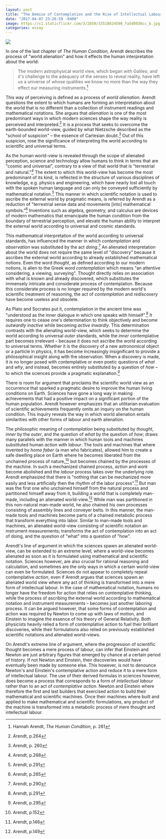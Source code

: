 ```yaml
---
layout: post
title: "The Demise of Contemplation and the Rise of Intellectual Labour"
date: "2017-04-07 23:26:59 -0400"
image: https://c1.staticflickr.com/3/2850/33518824590_fa5d0936cc_b.jpg
categories: essay
---
```


![](https://c1.staticflickr.com/3/2850/33518824590_fa5d0936cc_b.jpg)

In one of the last chapter of *The Human Condition*, Arendt describes the process of "world alienation" and how it effects the human interpretation about the world:

> The modern astrophysical world view, which began with Galileo, and it's challenge to the adequacy of the senses to reveal reality, have left us a universe of whose qualities we know no more than the way they effect our measuring instruments.[^10db5f0c]

This way of perceiving is defined as a process of *world alienation*. Arendt questions the extent to which humans are forming an interpretation about the world that is no different than a collection of instrument readings and mathematical notations. She argues that *alienation* is one of the most predominant ways in which modern sciences shape the way reality is perceived and interpreted.[^c2f10daf] It is a process that seeks to overcome the earth-bounded world-view, guided by what Nietzsche described as the "school of suspicion" – the essence of Cartesian doubt.[^6cdc8629] Out of this suspicion, rose the significance of interpreting the world according to scientific and universal terms.

As the human world-view is revealed through the scope of alienated perception, science and technology allow humans to think in terms that are "cosmic and universal", contrary to a view of that world that is "terrestrial and natural."[^d2c33aab] The extent to which this world-view has become the most predominant of its kind, is reflected in the structure of various disciplines of knowledge, e.g. physics and engineering, which have nearly lost all touch with the spoken human language and can only be conveyed sufficiently by mathematical notation.[^10db5f1c] This manner in which scientific notation is used to ascribe the external world by pragmatic means, is referred by Arendt as a reduction of "terrestrial sense data and movements [into] mathematical symbols."[^244cba7e] Inventions such as algebra, geometry, and calculus are devices of modern mathematics that emancipate the human condition from the boundary of terrestrial perception, and elevate the human ability to interpret the external world according to universal and cosmic standards.

This mathematical interpretation of the world according to universal standards, has influenced the manner in which *contemplation* and *observation* was substituted by the act *doing*.[^bad2a1b8] An alienated interpretation about the world does not require the same level of "discovery" because it ascribes the external world according to already established mathematical notions. Even the word *thought*, as defined according to our modern notions, is alien to the Greek word *contemplation* which means "an attentive considering, a viewing, surveying". Thought directly relies on association with what is known and already discovered, which substitutes the immensely intricate and considerate process of contemplation. Because this considerate process is no longer required by the modern world's scientific treatment of reasoning, the act of *contemplation* and *rediscovery* have become useless and obsolete.

As Plato and Socrates put it, contemplation in the ancient time was "understood as the inner dialogue in which one speaks with himself".[^4bd4172f] It requires one to cease one's determination to think objectively and become *outwardly inactive* while becoming *active inwardly*. This determination contrasts with the alienating world-view, which seeks to determine the world according to universal *outer* standards, while the *inner* contemplative part becomes irrelevant – because it does not ascribe the world according to universal terms. Whether it is the discovery of a new astronomical object or a particle in physics, it has become increasingly insignificant to provide a philosophical insight along with the observation. When a discovery is made, it is no longer posed with contemplative or even poetic questions of *what* and *why*, and instead, becomes entirely substituted by a question of *how* – to which the sciences provide a pragmatic explanation.[^b83ed4e9]

There is room for argument that proclaims the scientific world view as an occurrence that sparked a pragmatic desire to improve the human living conditions on Earth. Sciences have gone a long way in making achievements that had a positive impact on a significant portion of the human population. Arendt however emphasizes that an utilitarian evaluation of scientific achievements frequently omits an inquiry on the human condition. This inquiry reveals the way in which world alienation entails similarities with other forms of labour and earth alienation.

The philosophic meaning of *contemplation* being substituted by *thought*, *inner* by the *outer*, and the question of *what* by the question of *how*; draws many parallels with the manner in which human tools and machines substituted human *action* with *labour*. The tools and machines that where invented by *homo faber* (a man who fabricates), allowed him to create a safe dwelling place on Earth where he becomes liberated from the unchained process of nature,[^a6318c24] but becomes chained by the processes of the machine. In such a mechanized chained process, *action* and *work* become abolished and the *labour* process takes over the underlying role. Arendt emphasized that there is "nothing that can be mechanized more easily and less artificially then the rhythm of the labor process".[^a6753182] But man was the first one who unchained himself from the natural process and partitioned himself away from it, building a world that is completely man-made, including an alienated world-view.[^2bbc6fac] While man was partitioned in this non-natural man-made world, he also chained his own processes consisting of assembly lines and conveyer belts. In this manner, the man-made tools and machines become parts of a chained metabolic process that transform everything into labor. Similar to man-made tools and machines, an alienated world-view consisting of scientific notation an instrument measurements; transforms the act of contemplation into an act of doing, and the question of "what" into a question of "how".

Arendt's line of argument in which the sciences spawn an alienated world-view, can be extended to an extreme level; where a world-view becomes alienated as soon as it is formulated using mathematical and scientific notation. Sciences however, are also crucial for rational reasoning and calculation, and sometimes are the only ways in which a certain world-view can even be formulated. Sciences do not appear to completely repeal contemplative *action*, even if Arendt argues that sciences spawn an alienated world view where any act of thinking is transformed into a mere form of intellectual labour. In the case of mathematical notation, humans no longer have the freedom for action that relies on contemplative thinking, while the process of ascribing the external world according to mathematical notation and instrument measurements – becomes just another laboring process. It can be argued however, that some forms of contemplation and action was required by Newton to come up with laws of motion, and Einstein to imagine the essence of his theory of General Relativity. Both physicists heavily relied a form of contemplative action to fuel their brilliant discoveries, while their formulations also relied on previously established scientific notations and alienated world-views.

On Arendt's extreme line of argument, where the progression of scientific thought becomes a mere process of labour, can infer that Einstein and Newton are just arbitrary figures that emerged by chance at a certain period of history. If not Newton and Einstein, their discoveries would have eventually been made by someone else. This however, is not to denounce Newton's and Einstein's contemplative action and reduce it to a mere form of intellectual labour. The use of their derived formulas in sciences however, does become a process that corresponds to a form of *intellectual labour* rather than to an act of *contemplative action*. Newton and Einstein where therefore the first and last builders that exercised action to build their mathematical and scientific machines. Once their machines where built and applied to make mathematical and scientific formulations, any product of the machine is transformed into a metabolic process of mere thought and intellectual labour.

<!-- ~~Or more so, contemplation is no longer even possible since the only way humans think about these discoveries is through symbols and mathematical notations. Nothing new is discovered because even if something is revealed, it is constrained by mathematical notation. Scientific advancements are increasingly reliant on the manufacturing of tools and instruments. The product of human fabrication is the main driver of technological advancements, which in turn is the driver of scientific discoveries, and which in turn is the driver of how we think and perceive the world.~~ -->

[^10db5f0c]: Hannah Arendt, *The Human Condition*, p. 261
[^d2c33aab]: Arendt, p.268
[^c2f10daf]: Arendt, p.264
[^244cba7e]: Arendt, p.265
[^4bd4172f]: Arendt, p.291
[^bad2a1b8]: Arendt, p.290
[^b83ed4e9]: Arendt, p.295
[^8fc48ca7]: Arendt, p.296
[^9b452d98]: Arendt, sec.42
[^e0976831]: Arendt, p.303
[^10db5f1c]: Arendt, p.291
[^712b0164]: Arendt, p.313 footnote
[^f3bd9ae0]: Arendt, p.313
[^b16d28c8]: Arendt, p.307
[^cfa90862]: Arendt, p.305
[^6cdc8629]: Arendt, p. 260
[^a6753182]: Arendt, p.146
[^a6318c24]: Arendt, p.152
[^2bbc6fac]: Arendt, p.149
